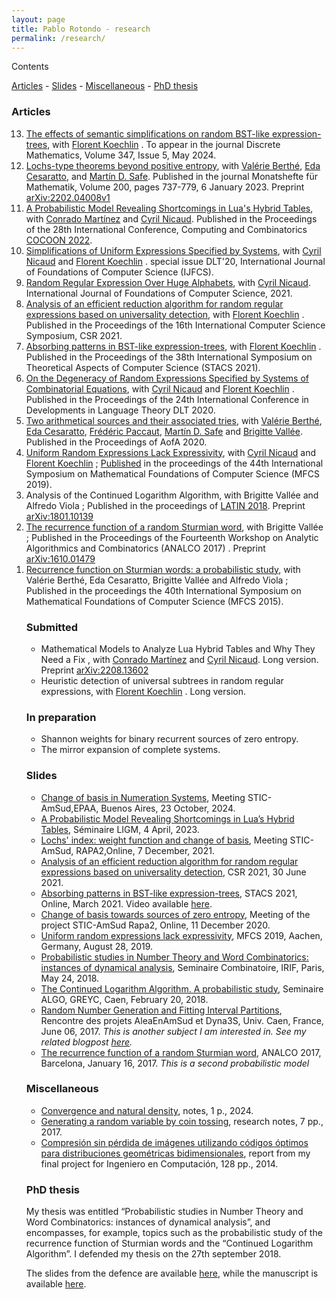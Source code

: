 ```yaml
---
layout: page
title: Pablo Rotondo - research
permalink: /research/
---
```

<!--<script type="text/javascript" async-->
<!--  src="https://cdnjs.cloudflare.com/ajax/libs/mathjax/2.7.5/MathJax.js?config=TeX-MML-AM_CHTML">-->
<!--</script>-->

 <script src='https://cdnjs.cloudflare.com/ajax/libs/mathjax/2.7.5/MathJax.js?config=TeX-MML-AM_CHTML' async></script>
<!--<link rel="stylesheet" type="text/css" href="http://tikzjax.com/v1/fonts.css">-->
<!--<script src="http://tikzjax.com/v1/tikzjax.js"></script>-->
<link rel="stylesheet" type="text/css" href="http://tikzjax.com/v1/fonts.css">
<script src="https://tikzjax-demo.glitch.me/tikzjax.js"></script>


<!--<center>-->
<!--<img src="/assets/outname-1.png">-->
<!--</center>-->

Contents
<nav class="navigation">
<a href="#articles">Articles</a> - 
<a href="#slides">Slides</a> -
<a href="#misc">Miscellaneous</a> -
<a href="#phd">PhD thesis</a>
</nav>


<h3 id='articles'>Articles</h3>

<ol reversed>
<li> <a href="https://www.sciencedirect.com/science/article/abs/pii/S0012365X24000372">The effects of semantic simplifications on random
BST-like expression-trees</a>, with <a href="http://igm.univ-mlv.fr/~koechlin/">Florent Koechlin</a> . To appear in the journal Discrete Mathematics, Volume 347, Issue 5, May 2024.
</li> 
<li><a href="https://link.springer.com/article/10.1007/s00605-022-01805-y">Lochs-type theorems beyond positive entropy</a>, with  <a href="https://www.irif.fr/~berthe/">Valérie Berthé</a>, <a href="https://sites.google.com/site/edacesaratto/">Eda Cesaratto</a>, and <a href="http://www.matematica.uns.edu.ar/webs/msafe/">Martín D. Safe</a>. Published in the journal Monatshefte für Mathematik, Volume 200, pages 737-779, 6 January 2023. Preprint <a href="https://arxiv.org/abs/2202.04008v1" class="urlextern" title="https://arxiv.org/abs/2202.04008v1" rel="nofollow">arXiv:2202.04008v1</a>
</li> 
<li> <a href="https://link.springer.com/chapter/10.1007/978-3-031-22105-7_34">A Probabilistic Model Revealing Shortcomings in Lua's Hybrid Tables</a>, with  <a href="https://www.cs.upc.edu/~conrado/">Conrado Martínez</a> and <a href="http://www-igm.univ-mlv.fr/~nicaud/">Cyril 
Nicaud</a>. Published in the Proceedings of the 28th International Conference, Computing and Combinatorics <a href="http://cocoon-conference.org/2022/">COCOON 2022</a>. 
    </li> 
<li> <a href="http://igm.univ-mlv.fr/~koechlin/Special_Issue_DLT20.pdf">Simplifications of Uniform Expressions Specified by Systems</a>, with <a href="http://www-igm.univ-mlv.fr/~nicaud/">Cyril 
Nicaud</a> and <a href="http://igm.univ-mlv.fr/~koechlin/">Florent Koechlin</a> . special issue DLT'20, International Journal of Foundations of Computer Science (IJFCS).
    </li> 

<li>     <a href="https://www.worldscientific.com/doi/abs/10.1142/S012905412141001X">Random Regular Expression Over Huge Alphabets</a>, with <a href="http://www-igm.univ-mlv.fr/~nicaud/">Cyril 
Nicaud</a>. International Journal of Foundations of Computer Science, 2021.
    </li> 
<li> <a href="http://dx.doi.org/10.1007/978-3-030-79416-3_12">Analysis of an efficient reduction algorithm for random regular expressions based on universality detection</a>, with <a href="http://igm.univ-mlv.fr/~koechlin/">Florent Koechlin</a> . Published in the Proceedings of the 16th International Computer Science Symposium, CSR 2021.
    </li> 
<li> <a href="https://drops.dagstuhl.de/opus/volltexte/2021/13693/pdf/LIPIcs-STACS-2021-48.pdf"> Absorbing patterns in BST-like expression-trees</a>, with <a href="http://igm.univ-mlv.fr/~koechlin/">Florent Koechlin</a> . Published in the Proceedings of the 38th International Symposium on Theoretical Aspects of Computer Science (STACS 2021).
</li>
<li> <a href="https://link.springer.com/content/pdf/10.1007%2F978-3-030-48516-0_13.pdf"> On the Degeneracy of Random Expressions Specified by Systems of Combinatorial Equations</a>, with <a href="http://www-igm.univ-mlv.fr/~nicaud/">Cyril 
Nicaud</a> and <a href="http://igm.univ-mlv.fr/~koechlin/">Florent Koechlin</a> . Published in the Proceedings of the 24th International Conference
in Developments in Language Theory DLT 2020.
</li>
    <li> <a href="https://drops.dagstuhl.de/opus/volltexte/2020/12034/pdf/LIPIcs-AofA-2020-4.pdf"> Two arithmetical sources and their associated tries</a>, with <a href="https://www.irif.fr/~berthe/">Valérie Berthé</a>, <a href="https://sites.google.com/site/edacesaratto/">Eda Cesaratto</a>, <a href="https://www.lamfa.u-picardie.fr/paccaut/">Frédéric Paccaut</a>, <a href="http://www.matematica.uns.edu.ar/webs/msafe/">Martín D. Safe</a> and <a href="https://vallee.users.greyc.fr/">Brigitte Vallée</a>.  Published in the Proceedings of AofA 2020.
    </li> 
<li> <a href="http://drops.dagstuhl.de/opus/volltexte/2019/10995/pdf/LIPIcs-MFCS-2019-51.pdf" class= "urlextern" title="http://drops.dagstuhl.de/opus/volltexte/2019/10995" rel="nofollow">Uniform Random Expressions Lack Expressivity</a>, with <a href="http://www-igm.univ-mlv.fr/~nicaud/">Cyril 
Nicaud</a> and <a href="http://igm.univ-mlv.fr/~koechlin/">Florent Koechlin</a> ; <a href="http://drops.dagstuhl.de/opus/volltexte/2019/10995/"> Published</a> in the proceedings of the 44th International Symposium on Mathematical Foundations of Computer Science (MFCS 2019).
    </li> 
<li> Analysis of the Continued Logarithm Algorithm, with Brigitte Vallée and Alfredo Viola ; Published in the proceedings of <a href="http://latin2018.dc.uba.ar/#" class="urlextern" title="http://latin2018.dc.uba.ar/#" rel="nofollow">LATIN 2018</a>.  Preprint <a href="https://arxiv.org/abs/1801.10139" class="urlextern" title="https://arxiv.org/abs/1801.10139" rel="nofollow">arXiv:1801.10139</a>
</li>

<li> <a href="http://epubs.siam.org/doi/abs/10.1137/1.9781611974775.10" class="urlextern" title="http://epubs.siam.org/doi/abs/10.1137/1.9781611974775.10" rel="nofollow">The recurrence function of a random Sturmian word</a>, with Brigitte Vallée ; Published in the Proceedings of the Fourteenth Workshop on Analytic Algorithmics and Combinatorics (ANALCO 2017)
. Preprint <a href="https://arxiv.org/abs/1610.01479" class="urlextern" title="https://arxiv.org/abs/1610.01479" rel="nofollow">arXiv:1610.01479</a>
</li> 
<li> <a href="https://www.irif.univ-paris-diderot.fr/~berthe/Articles/mfcs.pdf" class="urlextern" title="https://www.irif.univ-paris-diderot.fr/~berthe/Articles/mfcs.pdf" rel="nofollow">Recurrence function on Sturmian words: a probabilistic study</a>, with Valérie Berthé, Eda Cesaratto, Brigitte Vallée and Alfredo Viola ;  Published in the proceedings the 40th International Symposium on Mathematical Foundations of Computer Science (MFCS 2015).
</li>



<h3> Submitted  </h3>


<ul>
<li>  Mathematical Models to Analyze Lua Hybrid Tables and Why They Need a Fix , with  <a href="https://www.cs.upc.edu/~conrado/">Conrado Martínez</a> and <a href="http://www-igm.univ-mlv.fr/~nicaud/">Cyril 
Nicaud</a>.  Long version. Preprint <a href="https://arxiv.org/abs/2208.13602" class="urlextern" title="https://arxiv.org/abs/2208.13602" rel="nofollow">arXiv:2208.13602</a>
</li> 
<li> Heuristic detection of universal subtrees in random regular expressions, with <a href="http://igm.univ-mlv.fr/~koechlin/">Florent Koechlin</a> . Long version.
</li> 
<!--<li> <a href="http://igm.univ-mlv.fr/~koechlin/Special_Issue_DLT20.pdf">Simplifications of Uniform Expressions Specified by Systems</a>, with <a href="http://www-igm.univ-mlv.fr/~nicaud/">Cyril -->
<!--Nicaud</a> and <a href="http://igm.univ-mlv.fr/~koechlin/">Florent Koechlin</a> . special issue DLT'20, International Journal of Foundations of Computer Science (IJFCS).-->
<!--    </li> -->
</ul>

<p>
<center>
<script type="text/tikz">
\begin{tikzpicture}[scale=0.9]
 \draw[help lines] (0,0) grid (10,4);
%\draw (0,0) --(1,2) -- (2,3) -- (1,0);
\draw [red,domain=0:10] plot (\x, { (\x * 0.381966011250105)});
\draw [thick] (0,0) -- (1,0) -- (2,0) -- (3,1) -- (4,1) -- (5,1) -- (6,2) -- (7,2) -- (8,3) -- (9,3) -- (10,3);
\draw [thick] (0,1) -- (1,1) -- (2,1) -- (3,2) -- (4,2) -- (5,2) -- (6,3) -- (7,3) -- (8,4) -- (9,4) -- (10,4);
\draw (0.5,0) node [below]  {0} -- (1.5,0) node [below] {0} -- (2.5,0) node [below] {1} -- (3.5,0) node [below] {0} -- (4.5,0) node [below] {0} -- (5.5,0) node [below] {1} -- (6.5,0) node [below] {0} -- (7.5,0) node [below] {1} -- (8.5,0) node [below] {0} -- (9.5,0) node [below] {0} -- (10,0);
\end{tikzpicture}
</script>
</center>


<h3> In preparation  </h3>

<ul>
    <li> Shannon weights for binary recurrent sources of zero entropy.
    </li> 
    <li> The mirror expansion of complete systems.
    </li> 

<!--<li> Recurrence of substitutive Sturmian words, with <a href="https://vallee.users.greyc.fr/">Brigitte Vallée</a> .-->
<!--    </li> -->
</ul>

<center>
<script type="text/tikz">

\begin{tikzpicture}[scale=0.7, level 1/.style={sibling distance=16em},
 level 2/.style={sibling distance=8em},
 level 3/.style={sibling distance=4em},
 level 4/.style={sibling distance=2em} ]

 
 \tikzstyle{vertex}=[draw,circle,fill=black!0,minimum size=30pt,inner sep=0pt]
 \tikzstyle{codeword}=[draw,circle,fill=black!10,minimum size=30pt,inner sep=0pt]
 \tikzstyle{continue}=[,fill=black!0,minimum size=20pt,inner sep=0pt]

\node [vertex] {$[0,1]$}
	child
	{
		child
		{
			node[codeword] {$[0,\tfrac{1}{4}]\atop d=0$}
			edge from parent
			node[left] {$0$}
		}
		child
		{
      child
      {
        child
				{
					node[continue] {$\ddots$}
					edge from parent
				}
				child
				{
					node[continue] {$\ddots$}
					edge from parent
				}
        node[vertex] {$[\tfrac{1}{4},\tfrac{3}{8}]$}
        edge from parent
        node[left] {$0$}
      }
      child
      {
        node[codeword] {$[\tfrac{3}{8},\tfrac{1}{2}]\atop d=1$}
        edge from parent
        node[right] {$1$}
      }
			node[vertex] {$[\tfrac{1}{4},\tfrac{1}{2}]$}
			edge from parent
			node[right] {$1$}
		}
		node[vertex]{$[0,\tfrac{1}{2}]$}
		edge from parent
		node[left] {$0$}
	}
	child
	{
		child
		{
			child
			{
				node[codeword] {$[\tfrac{1}{2},\tfrac{5}{8}]\atop d=1$}
				edge from parent
				node[left] {$0$}
			}
			child
			{
				child
				{
					node[continue] {$\ddots$}
					edge from parent
				}
				child
				{
					node[continue] {$\ddots$}
					edge from parent
				}
				node[vertex] {$[\tfrac{5}{8},\frac{3}{4}]$}
				edge from parent
				node[right] {$1$}
			}
			node[vertex] {$[\tfrac{1}{2},\tfrac{3}{4}]$}
			edge from parent
			node[left] {$0$}
		}
		child
		{
			node[codeword] {$[\tfrac{3}{4},1]\atop d=2$}
			edge from parent
			node[right] {$1$}
		}
		node[vertex] {$[\tfrac{1}{2},1]$}
		edge from parent
		node[right] {$1$}
	}; 

\end{tikzpicture}
</script>
</center>


<h3 id='slides'>Slides</h3>

<ul >
<li> <a href="/files/slides-epa/pres-epa-lochs.pdf">Change of basis in Numeration Systems</a>, Meeting STIC-AmSud,EPAA, Buenos Aires, 23 October, 2024.</li>
<li> <a href="/files/lua-ligm-23.pdf">A Probabilistic Model Revealing Shortcomings in Lua’s Hybrid Tables</a>, Séminaire LIGM, 4 April, 2023.</li>
<li> <a href="/files/PresRapa2_2021.pdf">Lochs' index: weight function and change of basis</a>, Meeting STIC-AmSud, RAPA2,Online, 7 December, 2021.</li>
<li> <a href="/files/Pres_CSR_21.pdf">Analysis of an efficient reduction algorithm for random regular expressions based on universality detection</a>, CSR 2021, 30 June 2021.
</li>
<li> <a href="/files/Pres_STACS_21.pdf">Absorbing patterns in BST-like expression-trees</a>, STACS 2021, Online, March 2021. Video available <a href="https://www.youtube.com/watch?v=KRpaCEnCMvE">here</a>.
</li>
<li> <a href="/files/PresSTIC_AmSud20.pdf" rel="nofollow">Change of basis towards sources of zero entropy</a>, Meeting of the project STIC-AmSud Rapa2, Online, 11 December 2020.
</li>
<li> <a href="/files/Pres_MFCS_2019.pdf">Uniform random expressions lack expressivity</a>, MFCS 2019, Aachen, Germany, August 28, 2019.
</li>
<!--<li> <a href="/files/Pres_Normastic_2019.pdf">Recurrence of substitutive Sturmian words</a>, Journees Normastic (axe AlgoComb), Univ. Caen, France, May 28, 2019. <em>Here I present the completed work for the quadratic irrational case (unpublished for the moment).</em>-->
<!--</li>-->
<li> <a href="https://www.irif.fr/_media/users/rotondo/pres_combi.pdf" class="media mediafile mf_pdf" title="users:rotondo:pres_combi.pdf (1.3&nbsp;MB)">Probabilistic studies in Number Theory and Word Combinatorics: instances of dynamical analysis</a>, Seminaire Combinatoire, IRIF, Paris, May 24, 2018.
</li>
<li> <a href="https://www.irif.fr/_media/users/rotondo/prescaen18.pdf" class="media mediafile mf_pdf" title="users:rotondo:prescaen18.pdf (524&nbsp;KB)">The Continued Logarithm Algorithm. A probabilistic study</a>, Seminaire ALGO, GREYC, Caen, February 20, 2018. 
</li>
<!--<li> <a href="https://www.irif.fr/~dyna3s/uploads/Main/2017_07_Rotondo3.pdf" class="urlextern" title="https://www.irif.fr/~dyna3s/uploads/Main/2017_07_Rotondo3.pdf" rel="nofollow">Recurrence function of Sturmian sequences:-->
<!--A probabilistic study over-->
<!--quadratic irrationals</a>, Rencontre  des projets AleaEnAmSud et  Dyna3S, Univ.  Caen, France, June 06, 2017.  <em> Here I presented our partial work on the topic</em>-->
<!--</li>-->
<li> <a href="https://www.irif.fr/~dyna3s/uploads/Main/2017_07_Rotondo1.pdf" class="urlextern" title="https://www.irif.fr/~dyna3s/uploads/Main/2017_07_Rotondo1.pdf" rel="nofollow">Random Number Generation
and Fitting Interval Partitions</a>, Rencontre  des projets AleaEnAmSud et  Dyna3S, Univ.  Caen, France, June 06, 2017.  <em>This is another subject I am interested in. See my related blogpost <a href="https://paulrs.wordpress.com/2017/03/04/generating-a-random-variable-by-coin-tossing/">here</a>.</em>
</li>
<li> <a href="https://www.irif.fr/_media/users/rotondo/pres2.pdf" class="media mediafile mf_pdf" title="users:rotondo:pres2.pdf (486.1&nbsp;KB)">The recurrence function of a random Sturmian word</a>, ANALCO 2017, Barcelona, January 16, 2017.  <em>This is a second probabilistic model</em>
</li>
<!--<li> <a href="https://www.irif.fr/_media/users/rotondo/prescaen0416.pdf" class="media mediafile mf_pdf" title="users:rotondo:prescaen0416.pdf (1.2&nbsp;MB)">Probabilistic Study of the Recurrence function of Sturmian Words</a>, Seminaire ALGO, GREYC, Caen, April 26, 2016.  <em>This is was an intermediate  second probabilistic model</em>-->
<!--</li>-->
<!--<li> <a href="http://dmg.tuwien.ac.at/aofa15/slides/rotondo.pdf" class="urlextern" title="http://dmg.tuwien.ac.at/aofa15/slides/rotondo.pdf" rel="nofollow">Recurrence function of Sturmian Words: a probabilistic study</a>, AofA 2015, Strobl Austria, June 10, 2015.-->
<!--</li>-->
</ul>

<p>

<h3 id='misc'>Miscellaneous</h3>

<ul>
<li>
<a href="/files/density-harmonic-sum.pdf" rel="nofollow">Convergence and natural density</a>, notes, 1 p., 2024. 
</li>
<li>
<a href="/files/GenerationCoinTossing.pdf" rel="nofollow">Generating a random variable by coin tossing</a>, research notes, 7 pp., 2017. 
<!--Related presentation <a href="https://www.irif.fr/~dyna3s/uploads/Main/2017_07_Rotondo1.pdf">here</a>.-->
</li>
<li>
<a href="/files/proyecto-grado.pdf" rel="nofollow">Compresión sin pérdida de imágenes
utilizando códigos óptimos para
distribuciones geométricas
bidimensionales</a>, report from my final project for Ingeniero en Computación, 128 pp., 2014. 
<!--Related presentation <a href="https://www.irif.fr/~dyna3s/uploads/Main/2017_07_Rotondo1.pdf">here</a>.-->
</li>
</ul>

<p>

<h3 id='phd'>PhD thesis</h3>

 My thesis was entitled “Probabilistic studies in Number Theory and Word Combinatorics: instances of dynamical analysis”, and encompasses, for example, topics such as the probabilistic study of the recurrence function of Sturmian words and the “Continued Logarithm Algorithm”. I defended my thesis on the 27th september 2018. 

<p> 
The slides from the defence are available <a href="https://www.irif.fr/_media/users/rotondo/slides_defence.pdf">here</a>, while the manuscript is available <a href="https://www.irif.fr/_media/users/rotondo/these-rotondo.pdf" rel="nofollow">here</a>. 


<!--[brigitte]: https://vallee.users.greyc.fr/-->
<!--[valerie]:   https://www.irif.univ-paris-diderot.fr/~berthe/-->
<!--[cyril] : http://www-igm.univ-mlv.fr/~nicaud/-->
<!--[florent] : http://igm.univ-mlv.fr/~koechlin/-->
<!--[litis]: http://www.litislab.eu/-->
<!--[ligm]: http://ligm.u-pem.fr/accueil/-->
<!--[irif]: https://www.irif.univ-paris-diderot.fr/-->
